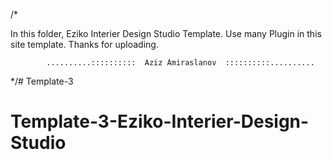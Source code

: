 /* 

In this folder, Eziko Interier Design Studio Template. Use many Plugin in this site template.
Thanks for uploading.

            ..........::::::::::  Aziz Amiraslanov  ::::::::::..........

*/# Template-3
# Template-3-Eziko-Interier-Design-Studio
